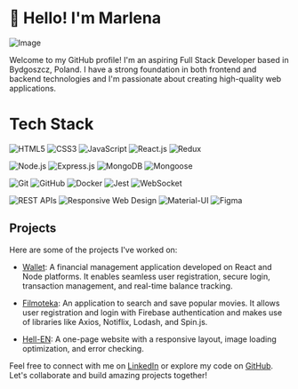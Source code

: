 # 👋 Hello! I'm Marlena
![Image](http://url/a.png)

Welcome to my GitHub profile! I'm an aspiring Full Stack Developer based in Bydgoszcz, Poland. I have a strong foundation in both frontend and backend technologies and I'm passionate about creating high-quality web applications.

# Tech Stack

![HTML5](https://img.shields.io/badge/HTML5-E34F26?style=for-the-badge&logo=html5&logoColor=white)
![CSS3](https://img.shields.io/badge/CSS3-1572B6?style=for-the-badge&logo=css3&logoColor=white)
 ![JavaScript](https://img.shields.io/badge/JavaScript-F7DF1E?style=for-the-badge&logo=javascript&logoColor=black)
 ![React.js](https://img.shields.io/badge/React.js-61DAFB?style=for-the-badge&logo=react&logoColor=black)
![Redux](https://img.shields.io/badge/Redux-764ABC?style=for-the-badge&logo=redux&logoColor=white)

 ![Node.js](https://img.shields.io/badge/Node.js-43853D?style=for-the-badge&logo=node.js&logoColor=white)
 ![Express.js](https://img.shields.io/badge/Express.js-000000?style=for-the-badge&logo=express&logoColor=white)
 ![MongoDB](https://img.shields.io/badge/MongoDB-47A248?style=for-the-badge&logo=mongodb&logoColor=white)
 ![Mongoose](https://img.shields.io/badge/Mongoose-880000?style=for-the-badge&logo=mongoose&logoColor=white)

 ![Git](https://img.shields.io/badge/Git-F05032?style=for-the-badge&logo=git&logoColor=white)
 ![GitHub](https://img.shields.io/badge/GitHub-181717?style=for-the-badge&logo=github&logoColor=white)
 ![Docker](https://img.shields.io/badge/Docker-2496ED?style=for-the-badge&logo=docker&logoColor=white)
 ![Jest](https://img.shields.io/badge/Jest-C21325?style=for-the-badge&logo=jest&logoColor=white)
 ![WebSocket](https://img.shields.io/badge/WebSocket-000000?style=for-the-badge&logo=websocket&logoColor=white)

 ![REST APIs](https://img.shields.io/badge/REST%20APIs-009688?style=for-the-badge&logo=rest&logoColor=white)
 ![Responsive Web Design](https://img.shields.io/badge/Responsive%20Web%20Design-3DDC84?style=for-the-badge&logo=responsive&logoColor=white)
 ![Material-UI](https://img.shields.io/badge/Material--UI-0081CB?style=for-the-badge&logo=material-ui&logoColor=white)
 ![Figma](https://img.shields.io/badge/Figma-F24E1E?style=for-the-badge&logo=figma&logoColor=white)



## Projects

Here are some of the projects I've worked on:

- [Wallet](link-to-wallet-project): A financial management application developed on React and Node platforms. It enables seamless user registration, secure login, transaction management, and real-time balance tracking.

- [Filmoteka](link-to-filmoteka-project): An application to search and save popular movies. It allows user registration and login with Firebase authentication and makes use of libraries like Axios, Notiflix, Lodash, and Spin.js.

- [Hell-EN](link-to-hell-en-project): A one-page website with a responsive layout, image loading optimization, and error checking.


Feel free to connect with me on [LinkedIn](link-to-linkedin-profile) or explore my code on [GitHub](link-to-github-profile). Let's collaborate and build amazing projects together!

